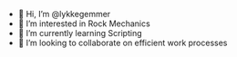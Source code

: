 - 👋 Hi, I’m @lykkegemmer
- 👀 I’m interested in Rock Mechanics
- 🌱 I’m currently learning Scripting
- 💞️ I’m looking to collaborate on efficient work processes


<!---
lykkegemmer/lykkegemmer is a ✨ special ✨ repository because its `README.md` (this file) appears on your GitHub profile.
You can click the Preview link to take a look at your changes.
--->
